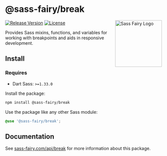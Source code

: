 # @sass-fairy/break

<a href="https://sass-fairy.com/"><img src="https://sass-fairy.com/img/logo.svg" alt="Sass Fairy Logo" width="150" align="right" /></a>

[![Release Version](https://img.shields.io/npm/v/@sass-fairy/break.svg)](https://www.npmjs.com/package/@sass-fairy/break)
[![License](https://img.shields.io/badge/License-MIT-blue.svg)](https://opensource.org/licenses/MIT)

Provides Sass mixins, functions, and variables for working with breakpoints and aids in responsive development.

## Install

### Requires

* Dart Sass: `>=1.33.0`

Install the package:

```bash
npm install @sass-fairy/break
```

Use the package like any other Sass module:

```scss
@use '@sass-fairy/break';
```

## Documentation

See [sass-fairy.com/api/break](http://sass-fairy.com/api/break) for more information about this package.
